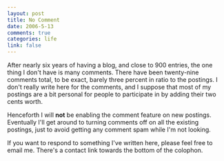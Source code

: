 ```yaml
--- 
layout: post
title: No Comment
date: 2006-5-13
comments: true
categories: life
link: false
---
```

After nearly six years of having a blog, and close to 900 entries, the one thing I don't have is many comments. There have been twenty-nine comments total, to be exact, barely three percent in ratio to the postings. I don't really write here for the comments, and I suppose that most of my postings are a bit personal for people to participate in by adding their two cents worth.

Henceforth I will <strong>not</strong> be enabling the comment feature on new postings. Eventually I'll get around to turning comments off on all the existing postings, just to avoid getting any comment spam while I'm not looking.

If you want to respond to something I've written here, please feel free to email me. There's a contact link towards the bottom of the colophon.
